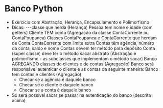 # Banco Python
 - Exercício com Abstração, Herança, Encapsulamento e Polimorfismo
 - Dicas:
    ---classe que herda (Herança)
    Pessoa tem nome e idade (com getters)
    Cliente TEM conta (Agregação da classe ContaCorrente ou ContaPoupanca)
    Classes ContaPoupanca e ContaCorrente que herdam de Conta
    ContaCorrente com limite extra
    Contas têm agência, número da conta, saldo e nome
    Contas devem ter método para depósito
    Conta (super classe) deve ter o método sacar abstrato (Abstração e
    polimorfismo - as subclasses que implementam o método sacar)
    Banco AGREGANDO classes de clientes e de contas (Agregação)
    Banco será responsável autenticar o cliente e as contas da seguinte maneira:
    Banco tem contas e clientes (Agregação)
    * Checar se a agência é daquele banco
    * Checar se o cliente é daquele banco
    * Checar se a conta é daquele banco
 - Só será possível sacar se passar na autenticação do banco (descrita acima)

 
